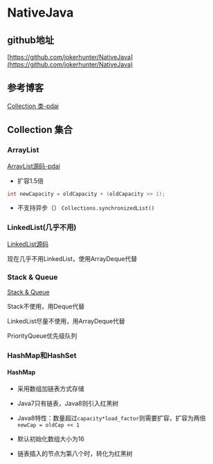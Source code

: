 # NativeJava

## github地址
[https://github.com/jokerhunter/NativeJava](https://github.com/jokerhunter/NativeJava)

## 参考博客
[Collection 类-pdai](https://pdai.tech/md/java/collection/java-collection-all.html)

## Collection 集合
### ArrayList
[ArrayList源码-pdai](https://pdai.tech/md/java/collection/java-collection-ArrayList.html)

- 扩容1.5倍
```java
int newCapacity = oldCapacity + (oldCapacity >> 1);
```
- 不支持异步（）
`Collections.synchronizedList()`

### LinkedList(几乎不用)
[LinkedList源码](https://pdai.tech/md/java/collection/java-collection-LinkedList.html)

现在几乎不用LinkedList，使用ArrayDeque代替


### Stack & Queue
[Stack & Queue](https://pdai.tech/md/java/collection/java-collection-Queue&Stack.html)

Stack不使用，用Deque代替

LinkedList尽量不使用，用ArrayDeque代替

PriorityQueue优先级队列

### HashMap和HashSet
#### HashMap
- 采用数组加链表方式存储
- Java7只有链表，Java8则引入红黑树

- Java8特性：数量超过`capacity*load_factor`则需要扩容，扩容为两倍
`newCap = oldCap << 1`
- 默认初始化数组大小为16
- 链表插入的节点为第八个时，转化为红黑树


